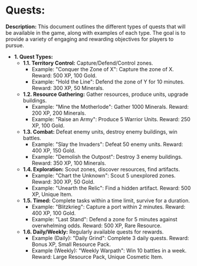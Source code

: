 # Quests:

**Description:** This document outlines the different types of quests that will be available in the game, along with examples of each type. The goal is to provide a variety of engaging and rewarding objectives for players to pursue.

*   **1. Quest Types:**
    *   **1.1. Territory Control:** Capture/Defend/Control zones.
        *   Example: "Conquer the Zone of X": Capture the zone of X. Reward: 500 XP, 100 Gold.
        *   Example: "Hold the Line": Defend the zone of Y for 10 minutes. Reward: 300 XP, 50 Minerals.
    *   **1.2. Resource Gathering:** Gather resources, produce units, upgrade buildings.
        *   Example: "Mine the Motherlode": Gather 1000 Minerals. Reward: 200 XP, 200 Minerals.
        *   Example: "Raise an Army": Produce 5 Warrior Units. Reward: 250 XP, 100 Gold.
    *   **1.3. Combat:** Defeat enemy units, destroy enemy buildings, win battles.
        *   Example: "Slay the Invaders": Defeat 50 enemy units. Reward: 400 XP, 150 Gold.
        *   Example: "Demolish the Outpost": Destroy 3 enemy buildings. Reward: 350 XP, 100 Minerals.
    *   **1.4. Exploration:** Scout zones, discover resources, find artifacts.
        *   Example: "Chart the Unknown": Scout 5 unexplored zones. Reward: 300 XP, 50 Gold.
        *   Example: "Unearth the Relic": Find a hidden artifact. Reward: 500 XP, Unique Item.
    *   **1.5. Timed:** Complete tasks within a time limit, survive for a duration.
        *   Example: "Blitzkrieg": Capture a port within 2 minutes. Reward: 400 XP, 100 Gold.
        *   Example: "Last Stand": Defend a zone for 5 minutes against overwhelming odds. Reward: 500 XP, Rare Resource.
    *   **1.6. Daily/Weekly:** Regularly available quests for rewards.
        *   Example (Daily): "Daily Grind": Complete 3 daily quests. Reward: Bonus XP, Small Resource Pack.
        *   Example (Weekly): "Weekly Warpath": Win 10 battles in a week. Reward: Large Resource Pack, Unique Cosmetic Item.